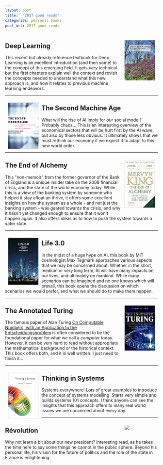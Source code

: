 ```yaml
---
layout: post
title:  "2017 good reads"
categories: personal books
post_url: 2017_good_reads
---
```


<a href="https://www.amazon.fr/Deep-Learning-Ian-Goodfellow-ebook/dp/B01MRVFGX4/ref=sr_1_23?s=digital-text&ie=UTF8&qid=1508430173&sr=1-23&keywords=turing">
<img src="/data/books/Deep Learning.jpg" width="100" align="right" style="border:10px solid transparent"> </a>

## Deep Learning

This recent but already reference textbook for Deep Learning is an
excellent introduction (and then some) to the concept of this emerging
field. It gets *very* technical but the first chapters explain well the
context and revisit the concepts needed to understand what this new
approach is, and how it relates to previous machine learning endeavors.

***

<a href="https://www.amazon.fr/Second-Machine-Age-Prosperity-Technologies-ebook/dp/B00D97HPQI/ref=sr_1_1?s=digital-text&ie=UTF8&qid=1508429851&sr=1-1&keywords=second+machine+age">
<img src="/data/books/The Second Machine Age.jpg" width="100" align="left" style="border:10px solid transparent"> </a>

## The Second Machine Age

What will the rise of AI imply for our social model? Probably chaos...
This is an interesting overview of the economical sectors that will be
hurt first by the AI wave, but also by those less obvious. It ultimately
shows that we must rethink our economy if we expect it to adapt to this
new world order.

***

<a href="https://www.amazon.fr/End-Alchemy-Banking-Economy-English-ebook/dp/B0182GU7CY/ref=sr_1_1?s=digital-text&ie=UTF8&qid=1508403515&sr=1-1&keywords=the+End+of+Alchemy%3A+Money%2C+Banking+and+the+Future+mervyn+king">
<img src="/data/books/The End of Alchemy.jpg" width="100" align="right" style="border:10px solid transparent"> </a>

## The End of Alchemy

This "non-memoir" from the former governor of the Bank of England is
a unique insider take on the 2008 financial crisis, and the state of the
world economy today. While this is a view of the banking system by someone
who helped it stay afloat an thrive, it offers some excellent insights on
how the system as a whole - and not just the banking system - was geared
towards the crisis, and why it hasn't yet changed enough to ensure that it
won't happen again. It also offers ideas as to how to push the system
towards a safer state.

***

<a href="https://www.amazon.fr/Life-3-0-Being-Artificial-Intelligence/dp/024123719X/ref=sr_1_1?s=english-books&ie=UTF8&qid=1508403159&sr=1-1&keywords=life+3.0">
<img src="/data/books/Life 3.0.jpg" width="100" align="left" style="border:10px solid transparent"> </a>

## Life 3.0

In the midst of a huge hype on AI, this book by MIT cosmologist Max
Tegmark approaches various aspects that we may be concerned about. Whether
in the short, medium or very long term, AI will have many impacts on our
lives, and ultimately on mankind. While many scenarios can be imagined and
no one knows which will prevail, this book opens the discussion on which
scenarios we would prefer, and what we should do to make them happen.

***

<a href="https://www.amazon.fr/Annotated-Turing-Turing%E2%80%B2s-Historic-Computability/dp/0470229055/ref=sr_1_1?s=digital-text&ie=UTF8&qid=1508430275&sr=8-1&keywords=turing+annotated">
<img src="/data/books/The Annotated Turing.jpg" width="100" align="right" style="border:10px solid transparent"> </a>

## The Annotated Turing

The famous paper of Alan Turing [On Computable Numbers, with an
Application to the Entscheidungsproblem](
http://l3d.cs.colorado.edu/~ctg/classes/lib/canon/turing-compnum.pdf) is
often considered to be the foundational paper for what we call
a *computer* today. However, it can be very hard to read without
appropriate the mathematical background or the historical context. This
book offers both, and it is well written. I just need to finish it...

***

<a href="https://www.amazon.com/Thinking-Systems-Donella-H-Meadows/dp/1603580557">
<img src="/data/books/Thinking in Systems.jpg" width="100" align="left" style="border:10px solid transparent"> </a>

## Thinking in Systems

Systems everywhere! Lots of great examples to introduce the concept of
systems modelling. Starts very simple and builds systems 101 concepts.
I think anyone can see the insights that this approach offers to many real
world issues we are concerned about every day.

***

<a href="https://www.amazon.fr/R%C3%A9volution-Emmanuel-Macron/dp/284563966X">
<img src="/data/books/Révolution.jpg" width="100" align="right" style="border:10px solid transparent"> </a>

## Révolution

Why not learn a bit about our new president? Interesting read, as he takes
the time here to say some things he cannot in the public sphere. Beyond
his personal life, his vision for the future of politics and the role of
the state in France is enlightening.
